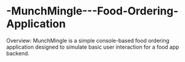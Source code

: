 # -MunchMingle---Food-Ordering-Application
 Overview: MunchMingle is a simple console-based food ordering application designed to simulate basic user interaction for a food app backend.
